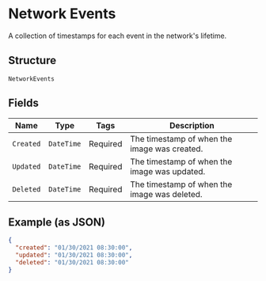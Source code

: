 
# Network Events

A collection of timestamps for each event in the network's lifetime.

## Structure

`NetworkEvents`

## Fields

| Name | Type | Tags | Description |
|  --- | --- | --- | --- |
| `Created` | `DateTime` | Required | The timestamp of when the image was created. |
| `Updated` | `DateTime` | Required | The timestamp of when the image was updated. |
| `Deleted` | `DateTime` | Required | The timestamp of when the image was deleted. |

## Example (as JSON)

```json
{
  "created": "01/30/2021 08:30:00",
  "updated": "01/30/2021 08:30:00",
  "deleted": "01/30/2021 08:30:00"
}
```

